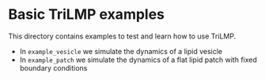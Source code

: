 # Basic TriLMP examples

This directory contains examples to test and learn how to use TriLMP.

- In `example_vesicle` we simulate the dynamics of a lipid vesicle
- In `example_patch` we simulate the dynamics of a flat lipid patch with fixed boundary conditions
